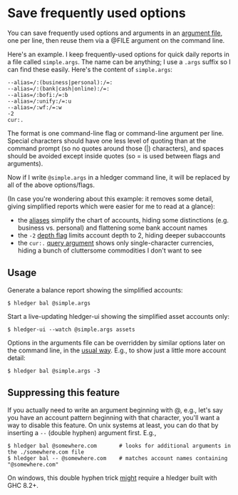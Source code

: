 # Save frequently used options

You can save frequently used options and arguments in an
[argument file](hledger.html#argument-files), one per
line, then reuse them via a @FILE argument on the command line.

Here's an example.
I keep frequently-used options for quick daily reports in a file
called `simple.args`. The name can be anything; I use a `.args` suffix
so I can find these easily. Here's the content of `simple.args`:
```
--alias=/:(business|personal):/=:
--alias=/:(bank|cash|online):/=:
--alias=/:bofi:/=:b
--alias=/:unify:/=:u
--alias=/:wf:/=:w
-2
cur:.
```
The format is one command-line flag or command-line argument per line.
Special characters should have one less level of quoting than at the command prompt
(so no quotes around those (|) characters),
and spaces should be avoided except inside quotes (so = is used between flags and arguments).

Now if I write `@simple.args` in a hledger command line, it will be replaced
by all of the above options/flags.

(In case you're wondering about this example: it removes some detail, giving simplified reports which were easier for me to read at a glance):

- the [aliases](journal.html#rewriting-accounts) simplify the chart of accounts, hiding some distinctions (e.g. business vs. personal) and flattening some bank account names
- the `-2` [depth flag](hledger.html#depth-limiting) limits account depth to 2, hiding deeper subaccounts
- the `cur:.` [query argument](hledger.html#queries) shows only single-character currencies, hiding a bunch of cluttersome commodities I don't want to see

## Usage

Generate a balance report showing the simplified accounts:
```shell
$ hledger bal @simple.args
```
Start a live-updating hledger-ui showing the simplified asset accounts only:
```shell
$ hledger-ui --watch @simple.args assets
```

Options in the arguments file can be overridden by similar options later on
the command line, in the [usual way](hledger.html#options).
E.g., to show just a little more account detail:
```shell
$ hledger bal @simple.args -3
```

## Suppressing this feature

If you actually need to write an argument beginning with @,
e.g., let's say you have an account pattern beginning with that character,
you'll want a way to disable this feature.  On unix systems at least,
you can do that by inserting a `--` (double hyphen) argument first. E.g.,
```
$ hledger bal @somewhere.com       # looks for additional arguments in the ./somewhere.com file
$ hledger bal -- @somewhere.com    # matches account names containing "@somewhere.com"
```

On windows, this double hyphen trick [might](https://ghc.haskell.org/trac/ghc/ticket/13287) require a hledger built with GHC 8.2+.
